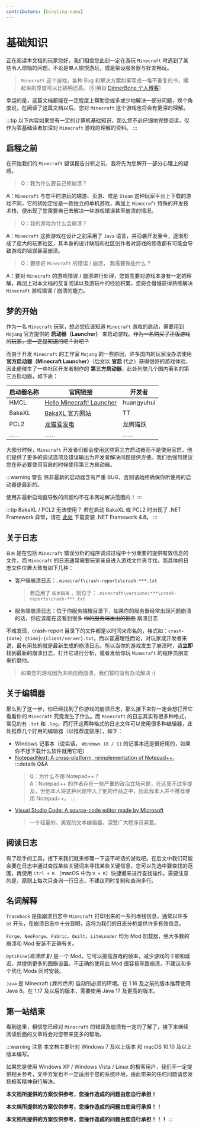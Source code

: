 ```yaml
---
contributors: [bingling-sama]
---
```


# 基础知识

正在阅读本文档的玩家您好，我们相信您此刻一定在游玩 `Minecraft` 时遇到了某些令人烦恼的问题。不论是单人愉悦游玩，或是架设服务器与好友畅玩。

> `Minecraft` 这个游戏，各种 Bug 和解决方案如果写成一堆不重复的书，摞起来的厚度可以比姚明还高。（引用自 [DinnerBone 个人博客](https://www.cnblogs.com/Dinnerbone/p/12045117.html)）

幸运的是，这篇文档都能在一定程度上帮助您或多或少地解决一部分问题，换个角度说，在阅读了这篇文档以后，您对 `Minecraft` 这个游戏也将会有更深的理解。

:::tip
以下内容如果您有一定的计算机基础知识，那么您不必仔细地完整阅读，仅作为零基础读者加深对 `Minecraft` 游戏的理解的资料。
:::

## 启程之前

在开始我们的 `Minecraft` 错误报告分析之前，我将先为您解开一部分心理上的疑惑。

> Q：我为什么要自己修崩溃？

A：`Minecraft` 与您平时游玩的端游、页游、或是 `Steam` 这种玩家平台上下载的游戏不同，它的初始定位是一款独立的单机游戏，再加上 `Minecraft` 特殊的开发技术栈，便出现了您需要自己去解决一些游戏错误甚至崩溃的情况。

> Q：我的游戏为什么会崩溃？

A：`Minecraft` 这款游戏在设计之初采用了 `Java` 语言，并沿袭开发至今，逐渐形成了庞大的玩家社区，其本身的设计缺陷和社区创作者对游戏的修改都有可能会导致游戏的错误甚至崩溃。

> Q：要修好 `Minecraft` 的错误 / 崩溃， 我需要做些什么？

A：要对 `Minecraft` 的游戏错误 / 崩溃进行处理，您首先要对游戏本身有一定的理解，再加上对本文档的反复阅读以及游玩中的经验积累，您将会慢慢获得熟练解决 `Minecraft` 游戏错误 / 崩溃的能力。

## 梦的开始

作为一名 `Minecraft` 玩家，想必您应该知道 `Minecraft` 游戏的启动，需要用到 `Mojang` 官方提供的 **启动器（Launcher）** 来启动游戏。~~作为一名购买了正版游戏的玩家，您一定是知道的吧？对吧？~~

而由于开发 `Minecraft` 的工作室 `Mojang` 的一些原因，许多国内的玩家没办法使用 **官方启动器（Minecraft Launcher）**（后文以 **官启** 代之）获得很好的游戏体验，因此便催生了一些社区开发者制作的 **第三方启动器**，此处列举几个国内著名的第三方启动器，如下表：

| 启动器名称 | 官网链接                                                  | 开发者     |
| ---------- | --------------------------------------------------------- | ---------- |
| HMCL       | [Hello Minecraft! Launcher](https://hmcl.huangyuhui.net/) | huangyuhui |
| BakaXL     | [BakaXL 官方网站](https://www.bakaxl.com/)                | TT         |
| PCL2       | [龙猫爱发电](https://afdian.net/a/LTCat)                  | 龙腾猫跃   |
| ……         | ……                                                        | ……         |

大部分时候，`Minecraft` 开发者们都会使用这些第三方启动器而不是使用官启，他们提供了更多的调试选项及错误输出为开发者解决问题提供方便。我们也强烈建议您在非必要使用官启的时候使用第三方启动器。

:::warning 警告
除非最新的启动器含有严重 BUG，否则请始终确保你所使用的启动器是最新的。

使用非最新启动器导致的问题均不在本网站解决范围内！
:::

:::tip BakaXL / PCL2 无法使用？
若在启动 BakaXL 或 PCL2 时出现了 .NET Framework 异常，请在 [此处](https://dotnet.microsoft.com/zh-cn/download/dotnet-framework/thank-you/net48-offline-installer) 下载安装 .NET Framework 4.8。
:::

## 关于日志

`日志` 是在包括 `Minecraft` 错误分析的程序调试过程中十分重要的提供有效信息的文件，而 `Minecraft` 的日志通常需要玩家亲自进入游戏文件夹寻找，而具体的日志文件位置大致有如下几种：

- 客户端崩溃日志：`.minecraft\crash-reports\crash-***.txt`

  > 若启用了 `版本隔离` ，则位于：`.minecraft\versions\***\crash-reports\crash-***.txt`

- 服务端崩溃日志：位于你服务端根目录下，如果你的服务器经常出现问题崩溃的话，你应该能在这看到很多 ~~你的服务端发出的抱怨~~ 崩溃日志

不难发现，crash-report 目录下的文件都是以时间来命名的，格式如：`crash-{date}_{time}-{client/server}.txt`。而以普遍理性而论，对玩家或开发者来说，最有用处的就是最新生成的崩溃日志。所以当你的游戏发生了崩溃时，请**立即**找到最新的崩溃日志，打开它进行分析，或者发给你玩 `Minecraft` 的程序员朋友来折磨他。

> 如果您的游戏因为未响应而崩溃，我们暂时没有办法解决 :(

## 关于编辑器

那么到了这一步，你已经找到了你游戏的崩溃日志，那么接下来你一定会想打开它看看你的 `Minecraft` 究竟发生了什么。而 `Minecraft` 的日志其实有很多种格式，常见的有 `.txt` 和 `.log`，而打开这两种格式的日志文件可以使用很多种编辑器，此处推荐几个好用的编辑器（以推荐度排序），如下：

- Windows 记事本（说实话， `Windows 10 / 11` 的记事本还是很好用的，如果你不想下载什么软件就用它吧）
- [NotepadNext: A cross-platform, reimplementation of Notepad++.](https://github.com/dail8859/NotepadNext)
  :::details Q&A
  > Q：为什么不用 Notepad++？  
  > A：Notepad++ 的作者存在一些严重的政治立场问题，在这里不过多提及，但他本人将这种问题带入了他的作品之中，因此我本人并不推荐使用 Notepad++。
  :::
- [Visual Studio Code: A source-code editor made by Microsoft](https://code.visualstudio.com)
  > 一个轻量的、美观的文本编辑器，深受广大程序员喜爱。

## 阅读日志

有了趁手的工具，接下来我们就来修理一下这不听话的游戏吧。在后文中我们可能会要在日志中通过查找某些关键词来寻找某些关键信息，您可以先选中要查找的范围，再使用 `Ctrl + K` （macOS 中为 `⌘ + K`）快捷键来进行查找操作。需要注意的是，原则上每次只查询一行日志，不建议同时复制和查询多行。

## 名词解释

`Traceback` 是指崩溃日志中 `Minecraft` 打印出来的一系列堆栈信息，通常以许多 `at` 开头，在崩溃日志中十分显眼，这将为我们的日志分析提供许多有效信息。

`Forge`、`NeoForge`、`Fabric`、`Quilt`、`LiteLoader` 均为 Mod 加载器，绝大多数的崩溃和 Mod 安装不正确有关。

`OptiFine`_(高清修复)_ 是一个 Mod，它可以提高游戏的帧率，减少游戏的卡顿和延迟，并提供更多的图像设置。不正确的使用此 Mod 很容易导致崩溃，不建议和多个优化 Mods 同时安装。

`Java` 是 Minecraft _(我的世界)_ 启动所必须的环境。在 1.16 及之前的版本推荐使用 Java 8。在 1.17 及以后的版本，需要使用 Java 17 及更高的版本。

## 第一站结束

看到这里，相信您已经对 `Minecraft` 的错误及崩溃有一定的了解了，接下来继续阅读后面的文章将会对您带来更多的帮助。

:::warning 注意
本文档主要针对 Windows 7 及以上版本 和 macOS 10.10 及以上版本编写。

如果您是使用 Windows XP / Windows Vista / Linux 的极客用户，我们不一定提供相关参考，文中方案也不一定适用于您的系统环境，由此带来的任何问题请您发扬极客精神自行解决。

**本文档所提供的方案仅供参考，您操作造成的问题由您自行承担！**

**本文档所提供的方案仅供参考，您操作造成的问题由您自行承担！！**

**本文档所提供的方案仅供参考，您操作造成的问题由您自行承担！！！**
:::
